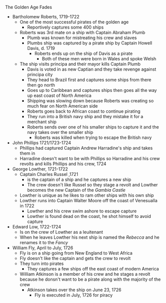 The Golden Age Fades
- Bartholomew Roberts, 1719-1722
	- One of the most successful pirates of the golden age 
		- Reportively captures some 400 ships 
	- Roberts was 3rd mate on a ship with Captain Abraham Plumb 
		- Plumb was known for mistreating his crew and slaves 
		- Plumbs ship was captured by a pirate ship by Captain Howell Davis, d. 1719
			- Roberts ends up on the ship of Davis as a pirate 
				- Both of these men were born in Wales and spoke Welsh 
	- The ship visits principa and their mayor kills Captain Plumb
		- Davis is voted in as new Captian and they take revenge against principa city 
		- They head to Brazil first and captures some ships from there then go north 
		- Goes up to Caribbean and captures ships then goes all the way up east coast of North America 
		- Shipping was slowing down because Roberts was creating so much fear on North American side 
		- Roberts goes back to African coast to continue pirating
		- They run into a British navy ship and they mistake it for a merchant ship 
		- Roberts sends over one of his smaller ships to capture it and the navy takes over the smaller ship 
			- Roberts was killed when trying to escape the British navy 
- John Phillips 1721/1723-1724
	- Phillips had captured Captain Andrew Harradine's ship and takes them in 
	- Harradine doesn't want to be with Phillips so Harradine and his crew revolts and kills Phillips and his crew, 1724 
- George Lowther, 1721-1722
	- Captain Charles Russel ,1721 
		- is the captain of a ship and he captures a new ship 
		- The crew doesn't like Russel so they stage a revolt and Lowther becomes the new Captain of the *Gambia Castle*
	- Lowther is unique as he likes to ram other ships with his own ship 
	- Lowther runs into Captain Walter Moore off the coast of Venesualla in 1722
		- Lowther and his crew swim ashore to escape capture 
		- Lowther is found dead on the coast, he shot himself to avoid capture 
- Edward Low, 1722-1724
	- Is on the crew of Lowther as a leuitenant 
	- When he leaves Lowther his next ship is named the *Rebecca* and he renames it to the *Fancy* 
- William Fly, April to July, 1726 
	- Fly is on a ship going from New England to West Africa 
	- Fly doesn't like the captain and gets the crew to revolt 
	- They turn into pirates 
		- They captures a few ships off the east coast of modern America 
	- William Atkinson is a member of his crew and he stages a revolt because he donsn't want to be a pirate along with the majority of the crew 
		- Atkinson takes over the ship on June 23, 1726 
			- Fly is executed in July, 1726 for piracy 